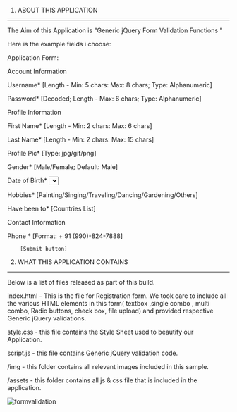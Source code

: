 

1. ABOUT THIS APPLICATION

******************************************

The Aim of this Application is "Generic jQuery Form Validation Functions "

  
Here is the example fields i choose:

Application Form:

Account Information	<Legend>

Username*	<Text Box> [Length - Min: 5 chars: Max: 8 chars; Type: Alphanumeric]

Password*	<Text Box> [Decoded; Length - Max: 6 chars; Type: Alphanumeric]


Profile Information	<Legend>

First Name* 	<Text Box> [Length - Min: 2 chars: Max: 6 chars] 

Last Name*	<Text Box> [Length - Min: 2 chars: Max: 15 chars] 

Profile Pic*	<File Upload> [Type: jpg/gif/png]

Gender*	<Radio Buttons> [Male/Female; Default: Male]

Date of Birth*	<Select Boxes> [Day/Month/Year]

Hobbies*	<Check Boxes> [Painting/Singing/Traveling/Dancing/Gardening/Others]

Have been to*	<Multiple Select box> [Countries List]


Contact Information	<Legend>

Phone * 	<Text Box> [Format: + 91 (990)-824-7888] 
										


		[Submit button]







2. WHAT THIS APPLICATION CONTAINS

******************************************

Below is a list of files released as part of this build.

 index.html - This is the file for Registration form. We took care to include all the various
 HTML elements in this form( textbox ,single combo , multi combo, Radio buttons, check box, file upload) 
	and provided respective Generic jQuery validations.


 style.css - this file contains the  Style Sheet used to beautify our Application.

 script.js - this file contains Generic jQuery validation code.

/img - this folder contains all relevant images included in this sample.

/assets - this folder contains all js & css file that is included in the application.



<img style="max-width:100%;" src="https://github.com/bheema-nyros/jQuery-Generic-Validation-on-All-HTML5-Form-Elements/raw/master/Screenshot.bmp" alt="formvalidation" title="formvalidation">